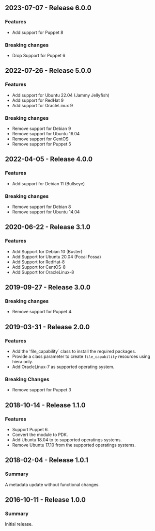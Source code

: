 ## 2023-07-07 - Release 6.0.0

### Features

- Add support for Puppet 8

### Breaking changes

- Drop Support for Puppet 6

## 2022-07-26 - Release 5.0.0

### Features

- Add support for Ubuntu 22.04 (Jammy Jellyfish)
- Add support for RedHat 9
- Add support for OracleLinux 9

### Breaking changes

- Remove support for Debian 9
- Remove support for Ubuntu 16.04
- Remove support for CentOS
- Remove support for Puppet 5

## 2022-04-05 - Release 4.0.0

### Features

- Add support for Debian 11 (Bullseye)

### Breaking changes

- Remove support for Debian 8
- Remove support for Ubuntu 14.04

## 2020-06-22 - Release 3.1.0

### Features

- Add Support for Debian 10 (Buster)
- Add Support for Ubuntu 20.04 (Focal Fossa)
- Add Support for RedHat-8
- Add Support for CentOS-8
- Add Support for OracleLinux-8

## 2019-09-27 - Release 3.0.0

### Breaking changes

- Remove support for Puppet 4.

## 2019-03-31 - Release 2.0.0

### Features

- Add the 'file_capability` class to install the required packages.
- Provide a class parameter to create `file_capability` resources using hiera only.
- Add OracleLinux-7 as supported operating system.

### Breaking Changes

- Remove support for Puppet 3

## 2018-10-14 - Release 1.1.0

### Features

- Support Puppet 6.
- Convert the module to PDK.
- Add Ubuntu 18.04 to to supported operatings systems.
- Remove Ubuntu 17.10 from the supported operatings systems.

## 2018-02-04 - Release 1.0.1

### Summary

A metadata update without functional changes.

## 2016-10-11 - Release 1.0.0

### Summary

Initial release.
